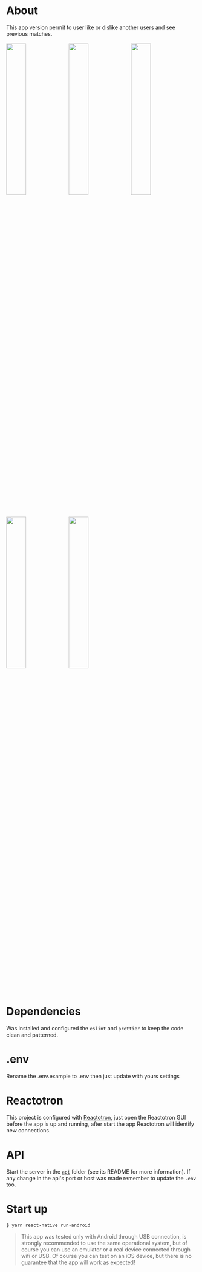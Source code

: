 # About
This app version permit to user like or dislike another users and see previous matches.<br /><br />
<img src="https://i.ibb.co/g6T8tr0/login.png" width="32%" />
<img src="https://i.ibb.co/XZ7C3zh/dashboard.png" width="32%" />
<img src="https://i.ibb.co/cw8RLd0/menu.png" width="32%" />
<img src="https://i.ibb.co/vc9pDqz/matches.png" width="32%" />
<img src="https://i.ibb.co/svRJbKp/match.png" width="32%" />


# Dependencies
Was installed and configured the `eslint` and `prettier` to keep the code clean and patterned.

# .env
Rename the .env.example to .env then just update with yours settings

# Reactotron
This project is configured with [Reactotron](https://github.com/infinitered/reactotron), just open the Reactotron GUI before the app is up and running, after start the app Reactotron will identify new connections.

# API
Start the server in the [`api`](https://github.com/DiegoVictor/omnistack-8/tree/master/api) folder (see its README for more information). If any change in the api's port or host was made remember to update the `.env` too.

# Start up
```
$ yarn react-native run-android
```
> This app was tested only with Android through USB connection, is strongly recommended to use the same operational system, but of course you can use an emulator or a real device connected through wifi or USB. Of course you can test on an iOS device, but there is no guarantee that the app will work as expected!
